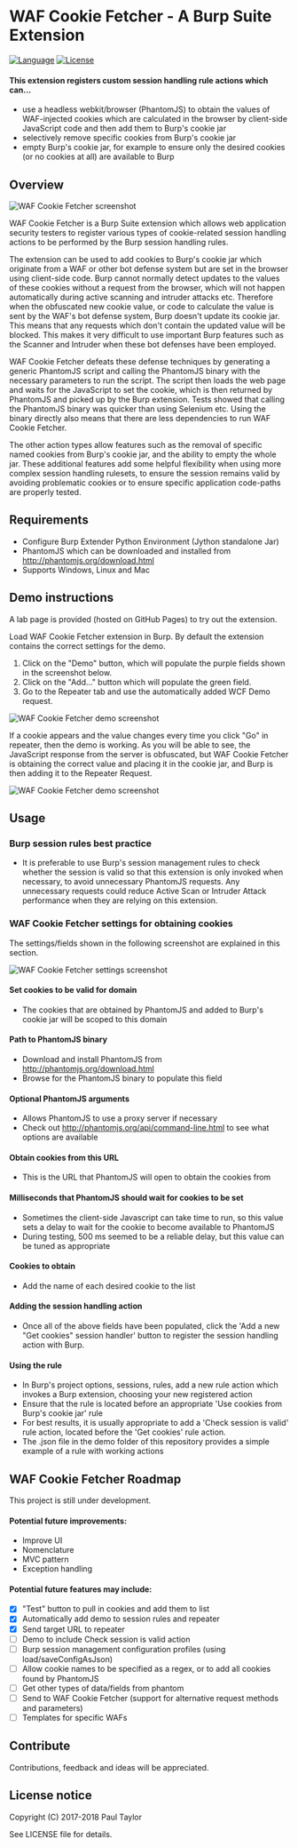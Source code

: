 # WAF Cookie Fetcher - A Burp Suite Extension
[![Language](https://img.shields.io/badge/Lang-Python-blue.svg)](https://www.python.org)
[![License](https://img.shields.io/badge/License-Apache%202.0-red.svg)](https://opensource.org/licenses/Apache-2.0)

#### This extension registers custom session handling rule actions which can...
- use a headless webkit/browser (PhantomJS) to obtain the values of WAF-injected cookies which are calculated in the browser by client-side JavaScript code and then add them to Burp's cookie jar
- selectively remove specific cookies from Burp's cookie jar
- empty Burp's cookie jar, for example to ensure only the desired cookies (or no cookies at all) are available to Burp

## Overview

![WAF Cookie Fetcher screenshot](https://github.com/bao7uo/waf-cookie-fetcher/raw/master/images/title_screenshot.png)

WAF Cookie Fetcher is a Burp Suite extension which allows web application security testers to register various types of cookie-related session handling actions to be performed by the Burp session handling rules.

The extension can be used to add cookies to Burp's cookie jar which originate from a WAF or other bot defense system but are set in the browser using client-side code. Burp cannot normally detect updates to the values of these cookies without a request from the browser, which will not happen automatically during active scanning and intruder attacks etc. Therefore when the obfuscated new cookie value, or code to calculate the value is sent by the WAF's bot defense system, Burp doesn't update its cookie jar. This means that any requests which don't contain the updated value will be blocked. This makes it very difficult to use important Burp features such as the Scanner and Intruder when these bot defenses have been employed.

WAF Cookie Fetcher defeats these defense techniques by generating a generic PhantomJS script and calling the PhantomJS binary with the necessary parameters to run the script. The script then loads the web page and waits for the JavaScript to set the cookie, which is then returned by PhantomJS and picked up by the Burp extension. Tests showed that calling the PhantomJS binary was quicker than using Selenium etc. Using the binary directly also means that there are less dependencies to run WAF Cookie Fetcher.

The other action types allow features such as the removal of specific named cookies from Burp's cookie jar, and the ability to empty the whole jar. These additional features add some helpful flexibility when using more complex session handling rulesets, to ensure the session remains valid by avoiding problematic cookies or to ensure specific application code-paths are properly tested.

## Requirements

- Configure Burp Extender Python Environment (Jython standalone Jar)
- PhantomJS which can be downloaded and installed from http://phantomjs.org/download.html
- Supports Windows, Linux and Mac

## Demo instructions

A lab page is provided (hosted on GitHub Pages) to try out the extension.

Load WAF Cookie Fetcher extension in Burp. By default the extension contains the correct settings for the demo.

1. Click on the "Demo" button, which will populate the purple fields shown in the screenshot below.
2. Click on the "Add..." button which will populate the green field.
3. Go to the Repeater tab and use the automatically added WCF Demo request.

![WAF Cookie Fetcher demo screenshot](https://github.com/bao7uo/waf-cookie-fetcher/raw/master/images/demo1_screenshot.png)

If a cookie appears and the value changes every time you click "Go" in repeater, then the demo is working. As you will be able to see, the JavaScript response from the server is obfuscated, but WAF Cookie Fetcher is obtaining the correct value and placing it in the cookie jar, and Burp is then adding it to the Repeater Request.

![WAF Cookie Fetcher demo screenshot](https://github.com/bao7uo/waf-cookie-fetcher/raw/master/images/demo2_screenshot.png)

## Usage

### Burp session rules best practice

- It is preferable to use Burp's session management rules to check whether the session is valid so that this extension is only invoked when necessary, to avoid unnecessary PhantomJS requests. Any unnecessary requests could reduce Active Scan or Intruder Attack performance when they are relying on this extension.

### WAF Cookie Fetcher settings for obtaining cookies

The settings/fields shown in the following screenshot are explained in this section.

![WAF Cookie Fetcher settings screenshot](https://github.com/bao7uo/waf-cookie-fetcher/raw/master/images/settings_screenshot.png)

#### Set cookies to be valid for domain

- The cookies that are obtained by PhantomJS and added to Burp's cookie jar will be scoped to this domain

#### Path to PhantomJS binary

- Download and install PhantomJS from http://phantomjs.org/download.html
- Browse for the PhantomJS binary to populate this field

#### Optional PhantomJS arguments

- Allows PhantomJS to use a proxy server if necessary
- Check out http://phantomjs.org/api/command-line.html to see what options are available

#### Obtain cookies from this URL

- This is the URL that PhantomJS will open to obtain the cookies from

#### Milliseconds that PhantomJS should wait for cookies to be set

- Sometimes the client-side Javascript can take time to run, so this value sets a delay to wait for the cookie to become available to PhantomJS
- During testing, 500 ms seemed to be a reliable delay, but this value can be tuned as appropriate

#### Cookies to obtain

- Add the name of each desired cookie to the list

#### Adding the session handling action

- Once all of the above fields have been populated, click the 'Add a new "Get cookies" session handler' button to register the session handling action with Burp.

#### Using the rule

- In Burp's project options, sessions, rules, add a new rule action which invokes a Burp extension, choosing your new registered action
- Ensure that the rule is located before an appropriate 'Use cookies from Burp's cookie jar' rule
- For best results, it is usually appropriate to add a 'Check session is valid' rule action, located before the 'Get cookies' rule action.
- The .json file in the demo folder of this repository provides a simple example of a rule with working actions

## WAF Cookie Fetcher Roadmap

This project is still under development.

#### Potential future improvements:
- Improve UI
- Nomenclature
- MVC pattern
- Exception handling

#### Potential future features may include:
- [x] "Test" button to pull in cookies and add them to list
- [x] Automatically add demo to session rules and repeater
- [x] Send target URL to repeater
- [ ] Demo to include Check session is valid action
- [ ] Burp session management configuration profiles (using load/saveConfigAsJson)
- [ ] Allow cookie names to be specified as a regex, or to add all cookies found by PhantomJS
- [ ] Get other types of data/fields from phantom
- [ ] Send to WAF Cookie Fetcher (support for alternative request methods and parameters)
- [ ] Templates for specific WAFs

## Contribute
Contributions, feedback and ideas will be appreciated.

## License notice

Copyright (C) 2017-2018 Paul Taylor

See LICENSE file for details.

